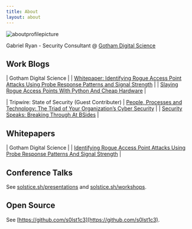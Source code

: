 ```yaml
---
title: About
layout: about
---
```


![aboutprofilepicture](http://solstice.sh/images/solstice-sh-profile.jpg)

Gabriel Ryan - Security Consultant @ [Gotham Digital Science](https://www.gdssecurity.com)

## Work Blogs

|  Gotham Digital Science |
| [Whitepaper: Identifying Rogue Access Point Attacks Using Probe Response Patterns and Signal Strength](http://blog.gdssecurity.com/labs/2017/1/17/whitepaper-identifying-rogue-access-point-attacks-using-prob.html) |
| [Slaying Rogue Access Points With Python And Cheap Hardware](http://blog.gdssecurity.com/labs/2016/8/26/slaying-rogue-access-points-with-python-and-cheap-hardware.html) |

| Tripwire: State of Security (Guest Contributer)
| [People, Processes and Technology: The Triad of Your Organization’s Cyber Security](https://www.tripwire.com/state-of-security/security-data-protection/cyber-security/people-processes-and-technology-the-triad-of-your-organizations-cyber-security/) |
| [Security Speaks: Breaking Through At BSides](https://www.tripwire.com/state-of-security/security-awareness/events/security-speaks-breaking-through-at-bsides/) |

## Whitepapers

| Gotham Digital Science |
| [Identifying Rogue Access Point Attacks Using Probe Response Patterns And Signal Strength](https://github.com/gdssecurity/Whitepapers/blob/master/GDS%20Labs%20-%20Identifying%20Rogue%20Access%20Point%20Attacks%20Using%20Probe%20Response%20Patterns%20and%20Signal%20Strength.pdf) |

## Conference Talks

See [solstice.sh/presentations](http://solstice.sh/presentations) and [solstice.sh/workshops](http://solstice.sh/workshops).

## Open Source

See [https://github.com/s0lst1c3](https://github.com/s0lst1c3).

